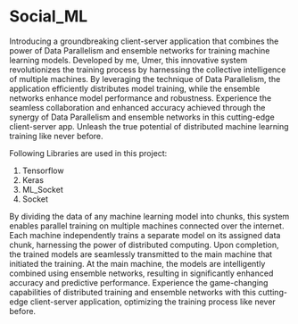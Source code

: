 # Social_ML
Introducing a groundbreaking client-server application that combines the power of Data Parallelism and ensemble networks for training machine learning models. Developed by me, Umer, this innovative system revolutionizes the training process by harnessing the collective intelligence of multiple machines. By leveraging the technique of Data Parallelism, the application efficiently distributes model training, while the ensemble networks enhance model performance and robustness. Experience the seamless collaboration and enhanced accuracy achieved through the synergy of Data Parallelism and ensemble networks in this cutting-edge client-server app. Unleash the true potential of distributed machine learning training like never before.

Following Libraries are used in this project:
  1. Tensorflow
  2. Keras
  3. ML_Socket
  4. Socket

By dividing the data of any machine learning model into chunks, this system enables parallel training on multiple machines connected over the internet. Each machine independently trains a separate model on its assigned data chunk, harnessing the power of distributed computing. Upon completion, the trained models are seamlessly transmitted to the main machine that initiated the training. At the main machine, the models are intelligently combined using ensemble networks, resulting in significantly enhanced accuracy and predictive performance. Experience the game-changing capabilities of distributed training and ensemble networks with this cutting-edge client-server application, optimizing the training process like never before.

